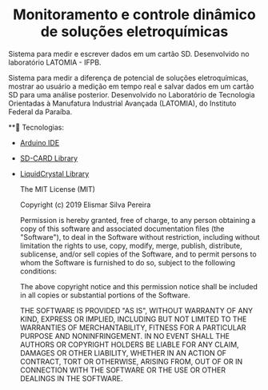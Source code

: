 <html>
  <head>
    <h1><center>Monitoramento e controle dinâmico de soluções eletroquímicas</center></h1>
  </head>
 <body>
    <p>Sistema para medir e escrever dados em um cartão SD. Desenvolvido no laboratório LATOMIA - IFPB.</p>

Sistema para medir a diferença de potencial de soluções eletroquímicas, mostrar ao usuário a medição em tempo real e salvar dados em um cartão SD para uma análise posterior. Desenvolvido no Laboratório de Tecnologia Orientadas à Manufatura Industrial Avançada (LATOMIA), do Instituto Federal da Paraíba. 

**:wrench: Tecnologias:

  - [Arduino IDE](https://www.arduino.cc/)
  
  - [SD-CARD Library](https://github.com/arduino-libraries/SD)
  
  - [LiquidCrystal Library](https://github.com/arduino-libraries/LiquidCrystal)
  
  
        
    The MIT License (MIT)

    Copyright (c) 2019 Elismar Silva Pereira

    Permission is hereby granted, free of charge, to any person obtaining a copy of
    this software and associated documentation files (the "Software"), to deal in
    the Software without restriction, including without limitation the rights to
    use, copy, modify, merge, publish, distribute, sublicense, and/or sell copies of
    the Software, and to permit persons to whom the Software is furnished to do so,
    subject to the following conditions:

    The above copyright notice and this permission notice shall be included in all
    copies or substantial portions of the Software.

    THE SOFTWARE IS PROVIDED "AS IS", WITHOUT WARRANTY OF ANY KIND, EXPRESS OR
    IMPLIED, INCLUDING BUT NOT LIMITED TO THE WARRANTIES OF MERCHANTABILITY, FITNESS
    FOR A PARTICULAR PURPOSE AND NONINFRINGEMENT. IN NO EVENT SHALL THE AUTHORS OR
    COPYRIGHT HOLDERS BE LIABLE FOR ANY CLAIM, DAMAGES OR OTHER LIABILITY, WHETHER
    IN AN ACTION OF CONTRACT, TORT OR OTHERWISE, ARISING FROM, OUT OF OR IN
    CONNECTION WITH THE SOFTWARE OR THE USE OR OTHER DEALINGS IN THE SOFTWARE.
</body>
</html>
